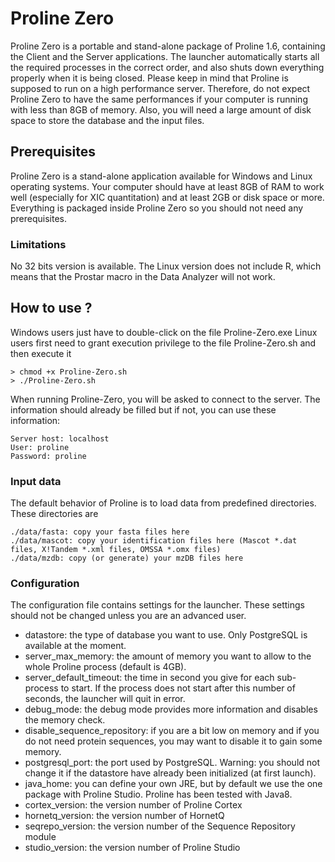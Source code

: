 # Proline Zero

Proline Zero is a portable and stand-alone package of Proline 1.6, containing the Client and the Server applications. The launcher automatically starts all the required processes in the correct order, and also shuts down everything properly when it is being closed.
Please keep in mind that Proline is supposed to run on a high performance server. Therefore, do not expect Proline Zero to have the same performances if your computer is running with less than 8GB of memory. Also, you will need a large amount of disk space to store the database and the input files.

## Prerequisites

Proline Zero is a stand-alone application available for Windows and Linux operating systems. Your computer should have at least 8GB of RAM to work well (especially for XIC quantitation) and at least 2GB or disk space or more.
Everything is packaged inside Proline Zero so you should not need any prerequisites.

### Limitations

No 32 bits version is available.
The Linux version does not include R, which means that the Prostar macro in the Data Analyzer will not work.

## How to use ?

Windows users just have to double-click on the file Proline-Zero.exe
Linux users first need to grant execution privilege to the file Proline-Zero.sh and then execute it

```
> chmod +x Proline-Zero.sh
> ./Proline-Zero.sh
```

When running Proline-Zero, you will be asked to connect to the server. The information should already be filled but if not, you can use these information:
```
Server host: localhost
User: proline
Password: proline
```

### Input data

The default behavior of Proline is to load data from predefined directories. These directories are
```
./data/fasta: copy your fasta files here
./data/mascot: copy your identification files here (Mascot *.dat files, X!Tandem *.xml files, OMSSA *.omx files)
./data/mzdb: copy (or generate) your mzDB files here
```

### Configuration

The configuration file contains settings for the launcher. These settings should not be changed unless you are an advanced user.

* datastore: the type of database you want to use. Only PostgreSQL is available at the moment.
* server_max_memory: the amount of memory you want to allow to the whole Proline process (default is 4GB).
* server_default_timeout: the time in second you give for each sub-process to start. If the process does not start after this number of seconds, the launcher will quit in error.
* debug_mode: the debug mode provides more information and disables the memory check.
* disable_sequence_repository: if you are a bit low on memory and if you do not need protein sequences, you may want to disable it to gain some memory.
* postgresql_port: the port used by PostgreSQL. Warning: you should not change it if the datastore have already been initialized (at first launch).
* java_home: you can define your own JRE, but by default we use the one package with Proline Studio. Proline has been tested with Java8.
* cortex_version: the version number of Proline Cortex
* hornetq_version: the version number of HornetQ
* seqrepo_version: the version number of the Sequence Repository module
* studio_version: the version number of Proline Studio
